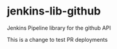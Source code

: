 # jenkins-lib-github
Jenkins Pipeline library for the github API

This is a change to test PR deployments